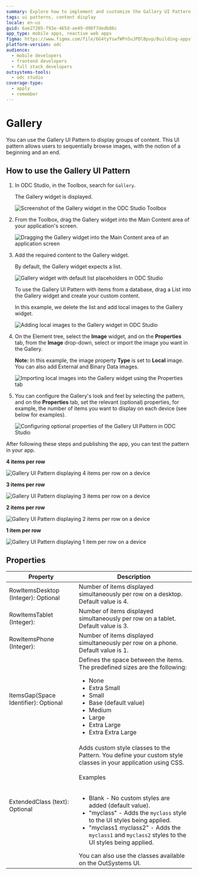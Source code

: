 ```yaml
---
summary: Explore how to implement and customize the Gallery UI Pattern in OutSystems Developer Cloud (ODC) to display content effectively.
tags: ui patterns, content display
locale: en-us
guid: 6ae27265-f93e-465d-ae49-d98f7dedb86c
app_type: mobile apps, reactive web apps
figma: https://www.figma.com/file/6G4tyYswfWPn5uJPDlBpvp/Building-apps?type=design&node-id=3203%3A9040&t=ZwHw8hXeFhwYsO5V-1
platform-version: odc
audience:
  - mobile developers
  - frontend developers
  - full stack developers
outsystems-tools:
  - odc studio
coverage-type:
  - apply
  - remember
---
```


# Gallery

You can use the Gallery UI Pattern to display groups of content. This UI pattern allows users to sequentially browse images, with the notion of a beginning and an end.

## How to use the Gallery UI Pattern

1. In ODC Studio, in the Toolbox, search for `Gallery`.

    The Gallery widget is displayed.

    ![Screenshot of the Gallery widget in the ODC Studio Toolbox](images/gallery-widget-ss.png "Gallery Widget in ODC Studio Toolbox")

1. From the Toolbox, drag the Gallery widget into the Main Content area of your application's screen.

    ![Dragging the Gallery widget into the Main Content area of an application screen](images/gallery-dragwidget-ss.png "Dragging Gallery Widget to Screen")

1. Add the required content to the Gallery widget.

    By default, the Gallery widget expects a list.

    ![Gallery widget with default list placeholders in ODC Studio](images/gallery-list-ss.png "Gallery Widget Placeholders")

    To use the Gallery UI Pattern with items from a database, drag a List into the Gallery widget and create your custom content.

    In this example, we delete the list and add local images to the Gallery widget.

    ![Adding local images to the Gallery widget in ODC Studio](images/gallery-image-ss.png "Adding Images to Gallery Widget")

1. On the Element tree, select the **Image** widget, and on the **Properties** tab, from the **Image** drop-down, select or import the image you want in the Gallery.

    **Note:** In this example, the image property **Type** is set to **Local** image. You can also add External and Binary Data images.

    ![Importing local images into the Gallery widget using the Properties tab](images/gallery-localimage-ss.png "Importing Local Images to Gallery")
  
1. You can configure the Gallery's look and feel by selecting the pattern, and on the **Properties** tab, set the relevant (optional) properties, for example, the number of items you want to display on each device (see below for examples).

    ![Configuring optional properties of the Gallery UI Pattern in ODC Studio](images/gallery-properties-ss.png "Setting Optional Properties for Gallery")

After following these steps and publishing the app, you can test the pattern in your app.

**4 items per row**

![Gallery UI Pattern displaying 4 items per row on a device](images/gallerymob-14-ss.png "Gallery with 4 Items Per Row")

**3 items per row**

![Gallery UI Pattern displaying 3 items per row on a device](images/gallerymob-15-ss.png "Gallery with 3 Items Per Row")

**2 items per row**

![Gallery UI Pattern displaying 2 items per row on a device](images/gallerymob-16-ss.png "Gallery with 2 Items Per Row")

**1 item per row**

![Gallery UI Pattern displaying 1 item per row on a device](images/gallerymob-17-ss.png "Gallery with 1 Item Per Row")

## Properties

| Property                             | Description                                                                                                                                                                                                                                                                                                                                                                                                                                                                                                                                                                                                                       |
|--------------------------------------|-----------------------------------------------------------------------------------------------------------------------------------------------------------------------------------------------------------------------------------------------------------------------------------------------------------------------------------------------------------------------------------------------------------------------------------------------------------------------------------------------------------------------------------------------------------------------------------------------------------------------------------|
| RowItemsDesktop (Integer): Optional  | Number of items displayed simultaneously per row on a desktop. Default value is 4.                                                                                                                                                                                                                                                                                                                                                                                                                                                                                                                                                |
| RowItemsTablet (Integer):            | Number of items displayed simultaneously per row on a tablet. Default value is 3.                                                                                                                                                                                                                                                                                                                                                                                                                                                                                                                                                 |
| RowItemsPhone (Integer):             | Number of items displayed simultaneously per row on a phone. Default value is 1.                                                                                                                                                                                                                                                                                                                                                                                                                                                                                                                                                  |
| ItemsGap(Space Identifier): Optional | Defines the space between the items. The predefined sizes are the following:<p><ul><li>None</li><li>Extra Small</li><li>Small</li><li>Base (default value)</li><li>Medium</li><li>Large</li><li>Extra Large</li><li>Extra Extra Large</li></ul></p>                                                                                                                                                                                                                                                                                                                                                                               |
| ExtendedClass (text): Optional       | Adds custom style classes to the Pattern. You define your custom style classes in your application using CSS.<br/><br/>Examples<br/><br/><ul><li>Blank - No custom styles are added (default value).</li><li>"myclass" - Adds the ``myclass`` style to the UI styles being applied.</li><li>"myclass1 myclass2" - Adds the ``myclass1`` and ``myclass2`` styles to the UI styles being applied.</li></ul>You can also use the classes available on the OutSystems UI. |
